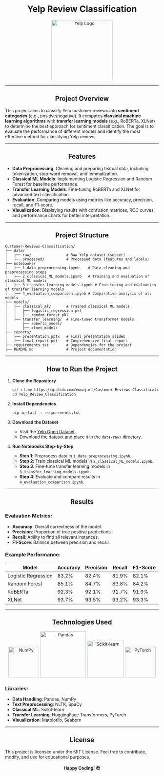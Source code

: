 # <div align="center">**Yelp Review Classification**</div>

<div align="center">
  <img src="https://upload.wikimedia.org/wikipedia/commons/a/ad/Yelp_Logo.svg" alt="Yelp Logo" width="200">
</div>

---

## <div align="center">Project Overview</div>

This project aims to classify Yelp customer reviews into **sentiment categories** (e.g., positive/negative). It compares **classical machine learning algorithms** with **transfer learning models** (e.g., RoBERTa, XLNet) to determine the best approach for sentiment classification. The goal is to evaluate the performance of different models and identify the most effective method for classifying Yelp reviews.

---

## <div align="center">Features</div>

- **Data Preprocessing**: Cleaning and preparing textual data, including tokenization, stop-word removal, and lemmatization.
- **Classical ML Models**: Implementing Logistic Regression and Random Forest for baseline performance.
- **Transfer Learning Models**: Fine-tuning RoBERTa and XLNet for advanced text classification.
- **Evaluation**: Comparing models using metrics like accuracy, precision, recall, and F1-score.
- **Visualization**: Displaying results with confusion matrices, ROC curves, and performance charts for better interpretation.

---

## <div align="center">Project Structure</div>

```plaintext
Customer-Reviews-Classification/
├── data/
│   ├── raw/                # Raw Yelp dataset (subset)
│   ├── processed/          # Processed data (features and labels)
├── notebooks/
│   ├── 1_data_preprocessing.ipynb    # Data cleaning and preprocessing steps
│   ├── 2_classical_ML_models.ipynb   # Training and evaluation of classical ML models
│   ├── 3_transfer_learning_models.ipynb # Fine-tuning and evaluation of transfer learning models
│   ├── 4_evaluation_comparison.ipynb # Comparative analysis of all models
├── models/
│   ├── classical_ml/       # Trained classical ML models
│   │   ├── logistic_regression.pkl
│   │   ├── random_forest.pkl
│   ├── transfer_learning/  # Fine-tuned transformer models
│       ├── roberta_model/
│       ├── xlnet_model/
├── reports/
│   ├── presentation.pptx   # Final presentation slides
│   ├── final_report.pdf    # Comprehensive final report
├── requirements.txt        # Dependencies for the project
├── README.md               # Project documentation
```

---

## <div align="center">How to Run the Project</div>

1. **Clone the Repository**
   ```bash
   git clone https://github.com/ennajari/Customer-Reviews-Classification.git
   cd Yelp_Review_Classification
   ```

2. **Install Dependencies**
   ```bash
   pip install -r requirements.txt
   ```

3. **Download the Dataset**
   - Visit the [Yelp Open Dataset](https://www.yelp.com/dataset).
   - Download the dataset and place it in the `data/raw/` directory.

4. **Run Notebooks Step-by-Step**
   - **Step 1**: Preprocess data in `1_data_preprocessing.ipynb`.
   - **Step 2**: Train classical ML models in `2_classical_ML_models.ipynb`.
   - **Step 3**: Fine-tune transfer learning models in `3_transfer_learning_models.ipynb`.
   - **Step 4**: Evaluate and compare results in `4_evaluation_comparison.ipynb`.

---

## <div align="center">Results</div>

### Evaluation Metrics:
- **Accuracy**: Overall correctness of the model.
- **Precision**: Proportion of true positive predictions.
- **Recall**: Ability to find all relevant instances.
- **F1-Score**: Balance between precision and recall.

### Example Performance:

| Model                | Accuracy | Precision | Recall | F1-Score |
|----------------------|----------|-----------|--------|----------|
| Logistic Regression  | 83.2%    | 82.4%     | 81.9%  | 82.1%    |
| Random Forest        | 85.1%    | 84.7%     | 83.8%  | 84.2%    |
| RoBERTa              | 92.3%    | 92.1%     | 91.7%  | 91.9%    |
| XLNet                | 93.7%    | 93.5%     | 93.2%  | 93.3%    |

---

## <div align="center">Technologies Used</div>

<div align="center">
  <img src="https://upload.wikimedia.org/wikipedia/commons/3/31/NumPy_logo_2020.svg" alt="NumPy" width="100">
  <img src="https://upload.wikimedia.org/wikipedia/commons/e/ed/Pandas_logo.svg" alt="Pandas" width="150">
  <img src="https://upload.wikimedia.org/wikipedia/commons/0/05/Scikit_learn_logo_small.svg" alt="Scikit-learn" width="120">
  <img src="https://upload.wikimedia.org/wikipedia/commons/1/10/PyTorch_logo_icon.svg" alt="PyTorch" width="100">
</div>

### Libraries:
- **Data Handling**: Pandas, NumPy
- **Text Preprocessing**: NLTK, SpaCy
- **Classical ML**: Scikit-learn
- **Transfer Learning**: HuggingFace Transformers, PyTorch
- **Visualization**: Matplotlib, Seaborn

---

## <div align="center">License</div>

This project is licensed under the MIT License. Feel free to contribute, modify, and use for educational purposes.

<div align="center">
  <h4>Happy Coding! 😊</h4>
</div>
